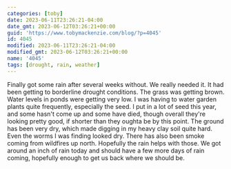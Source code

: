 ```yaml
---
categories: [toby]
date: 2023-06-11T23:26:21-04:00
date_gmt: 2023-06-12T03:26:21+00:00
guid: 'https://www.tobymackenzie.com/blog/?p=4045'
id: 4045
modified: 2023-06-11T23:26:21-04:00
modified_gmt: 2023-06-12T03:26:21+00:00
name: '4045'
tags: [drought, rain, weather]
---
```


Finally got some rain after several weeks without.  We really needed it.  It had been getting to borderline drought conditions.<!--more-->  The grass was getting brown.  Water levels in ponds were getting very low.  I was having to water garden plants quite frequently, especially the seed.  I put in a lot of seed this year, and some hasn't come up and some have died, though overall they're looking pretty good, if shorter than they oughta be by this point.  The ground has been very dry, which made digging in my heavy clay soil quite hard.  Even the worms I was finding looked dry.  There has also been smoke coming from wildfires up north.  Hopefully the rain helps with those.  We got around an inch of rain today and should have a few more days of rain coming, hopefully enough to get us back where we should be.
